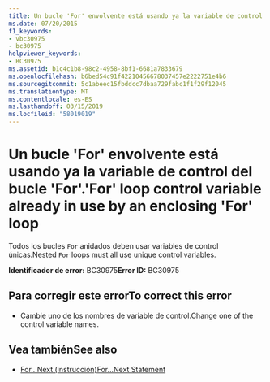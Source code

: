 ```yaml
---
title: Un bucle 'For' envolvente está usando ya la variable de control del bucle 'For'.
ms.date: 07/20/2015
f1_keywords:
- vbc30975
- bc30975
helpviewer_keywords:
- BC30975
ms.assetid: b1c4c1b8-98c2-4958-8bf1-6681a7833679
ms.openlocfilehash: b6bed54c91f42210456678037457e2222751e4b6
ms.sourcegitcommit: 5c1abeec15fbddcc7dbaa729fabc1f1f29f12045
ms.translationtype: MT
ms.contentlocale: es-ES
ms.lasthandoff: 03/15/2019
ms.locfileid: "58019019"
---
```

# <a name="for-loop-control-variable-already-in-use-by-an-enclosing-for-loop"></a><span data-ttu-id="90ba4-102">Un bucle 'For' envolvente está usando ya la variable de control del bucle 'For'.</span><span class="sxs-lookup"><span data-stu-id="90ba4-102">'For' loop control variable already in use by an enclosing 'For' loop</span></span>
<span data-ttu-id="90ba4-103">Todos los bucles `For` anidados deben usar variables de control únicas.</span><span class="sxs-lookup"><span data-stu-id="90ba4-103">Nested `For` loops must all use unique control variables.</span></span>  
  
 <span data-ttu-id="90ba4-104">**Identificador de error:** BC30975</span><span class="sxs-lookup"><span data-stu-id="90ba4-104">**Error ID:** BC30975</span></span>  
  
## <a name="to-correct-this-error"></a><span data-ttu-id="90ba4-105">Para corregir este error</span><span class="sxs-lookup"><span data-stu-id="90ba4-105">To correct this error</span></span>  
  
-   <span data-ttu-id="90ba4-106">Cambie uno de los nombres de variable de control.</span><span class="sxs-lookup"><span data-stu-id="90ba4-106">Change one of the control variable names.</span></span>  
  
## <a name="see-also"></a><span data-ttu-id="90ba4-107">Vea también</span><span class="sxs-lookup"><span data-stu-id="90ba4-107">See also</span></span>

- [<span data-ttu-id="90ba4-108">For...Next (instrucción)</span><span class="sxs-lookup"><span data-stu-id="90ba4-108">For...Next Statement</span></span>](../../visual-basic/language-reference/statements/for-next-statement.md)
